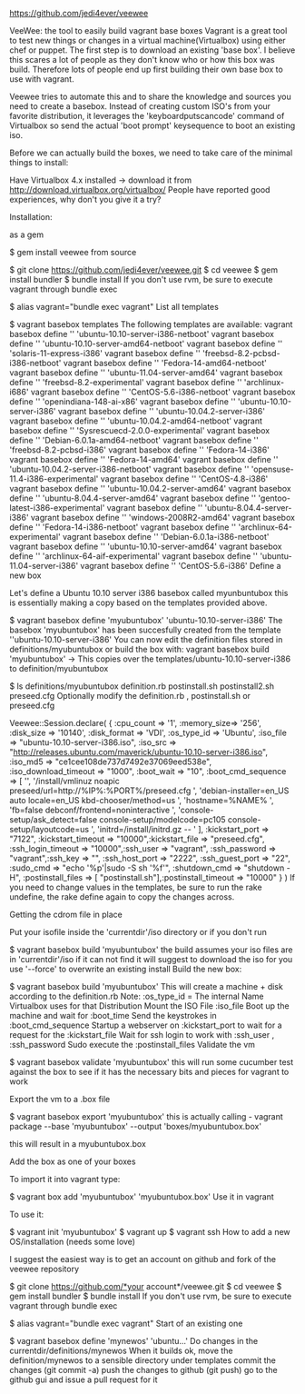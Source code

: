https://github.com/jedi4ever/veewee

VeeWee: the tool to easily build vagrant base boxes Vagrant is a great tool to test new things or changes in a virtual machine(Virtualbox) using either chef or puppet. The first step is to download an existing 'base box'. I believe this scares a lot of people as they don't know who or how this box was build. Therefore lots of people end up first building their own base box to use with vagrant.

Veewee tries to automate this and to share the knowledge and sources you need to create a basebox. Instead of creating custom ISO's from your favorite distribution, it leverages the 'keyboardputscancode' command of Virtualbox so send the actual 'boot prompt' keysequence to boot an existing iso.

Before we can actually build the boxes, we need to take care of the minimal things to install:

Have Virtualbox 4.x installed -> download it from http://download.virtualbox.org/virtualbox/
People have reported good experiences, why don't you give it a try?

Installation:

as a gem

$ gem install veewee
from source

$ git clone https://github.com/jedi4ever/veewee.git
$ cd veewee
$ gem install bundler
$ bundle install
If you don't use rvm, be sure to execute vagrant through bundle exec

$ alias vagrant="bundle exec vagrant"
List all templates

$ vagrant basebox templates
The following templates are available:
vagrant basebox define '<boxname>' 'ubuntu-10.10-server-i386-netboot'
vagrant basebox define '<boxname>' 'ubuntu-10.10-server-amd64-netboot'
vagrant basebox define '<boxname>' 'solaris-11-express-i386'
vagrant basebox define '<boxname>' 'freebsd-8.2-pcbsd-i386-netboot'
vagrant basebox define '<boxname>' 'Fedora-14-amd64-netboot'
vagrant basebox define '<boxname>' 'ubuntu-11.04-server-amd64'
vagrant basebox define '<boxname>' 'freebsd-8.2-experimental'
vagrant basebox define '<boxname>' 'archlinux-i686'
vagrant basebox define '<boxname>' 'CentOS-5.6-i386-netboot'
vagrant basebox define '<boxname>' 'openindiana-148-ai-x86'
vagrant basebox define '<boxname>' 'ubuntu-10.10-server-i386'
vagrant basebox define '<boxname>' 'ubuntu-10.04.2-server-i386'
vagrant basebox define '<boxname>' 'ubuntu-10.04.2-amd64-netboot'
vagrant basebox define '<boxname>' 'Sysrescuecd-2.0.0-experimental'
vagrant basebox define '<boxname>' 'Debian-6.0.1a-amd64-netboot'
vagrant basebox define '<boxname>' 'freebsd-8.2-pcbsd-i386'
vagrant basebox define '<boxname>' 'Fedora-14-i386'
vagrant basebox define '<boxname>' 'Fedora-14-amd64'
vagrant basebox define '<boxname>' 'ubuntu-10.04.2-server-i386-netboot'
vagrant basebox define '<boxname>' 'opensuse-11.4-i386-experimental'
vagrant basebox define '<boxname>' 'CentOS-4.8-i386'
vagrant basebox define '<boxname>' 'ubuntu-10.04.2-server-amd64'
vagrant basebox define '<boxname>' 'ubuntu-8.04.4-server-amd64'
vagrant basebox define '<boxname>' 'gentoo-latest-i386-experimental'
vagrant basebox define '<boxname>' 'ubuntu-8.04.4-server-i386'
vagrant basebox define '<boxname>' 'windows-2008R2-amd64'
vagrant basebox define '<boxname>' 'Fedora-14-i386-netboot'
vagrant basebox define '<boxname>' 'archlinux-64-experimental'
vagrant basebox define '<boxname>' 'Debian-6.0.1a-i386-netboot'
vagrant basebox define '<boxname>' 'ubuntu-10.10-server-amd64'
vagrant basebox define '<boxname>' 'archlinux-64-aif-experimental'
vagrant basebox define '<boxname>' 'ubuntu-11.04-server-i386'
vagrant basebox define '<boxname>' 'CentOS-5.6-i386'
Define a new box

Let's define a Ubuntu 10.10 server i386 basebox called myunbuntubox this is essentially making a copy based on the templates provided above.

$ vagrant basebox define 'myubuntubox' 'ubuntu-10.10-server-i386'
The basebox 'myubuntubox' has been succesfully created from the template ''ubuntu-10.10-server-i386'
You can now edit the definition files stored in definitions/myubuntubox
or build the box with:
vagrant basebox build 'myubuntubox'
-> This copies over the templates/ubuntu-10.10-server-i386 to definition/myubuntubox

$ ls definitions/myubuntubox
definition.rb   postinstall.sh  postinstall2.sh preseed.cfg
Optionally modify the definition.rb , postinstall.sh or preseed.cfg

Veewee::Session.declare( {
:cpu_count => '1', :memory_size=> '256', 
:disk_size => '10140', :disk_format => 'VDI',
:os_type_id => 'Ubuntu',
:iso_file => "ubuntu-10.10-server-i386.iso", 
:iso_src => "http://releases.ubuntu.com/maverick/ubuntu-10.10-server-i386.iso",
:iso_md5 => "ce1cee108de737d7492e37069eed538e",
:iso_download_timeout => "1000",
:boot_wait => "10",
:boot_cmd_sequence => [ 
    '<Esc><Esc><Enter>',
    '/install/vmlinuz noapic preseed/url=http://%IP%:%PORT%/preseed.cfg ',
    'debian-installer=en_US auto locale=en_US kbd-chooser/method=us ',
    'hostname=%NAME% ',
    'fb=false debconf/frontend=noninteractive ',
    'console-setup/ask_detect=false console-setup/modelcode=pc105 console-setup/layoutcode=us ',
    'initrd=/install/initrd.gz -- <Enter>' 
  ],
:kickstart_port => "7122", :kickstart_timeout => "10000",:kickstart_file => "preseed.cfg",
:ssh_login_timeout => "10000",:ssh_user => "vagrant", :ssh_password => "vagrant",:ssh_key => "",
:ssh_host_port => "2222", :ssh_guest_port => "22",
:sudo_cmd => "echo '%p'|sudo -S sh '%f'",
:shutdown_cmd => "shutdown -H",
:postinstall_files => [ "postinstall.sh"],:postinstall_timeout => "10000"
 }
)
If you need to change values in the templates, be sure to run the rake undefine, the rake define again to copy the changes across.

Getting the cdrom file in place

Put your isofile inside the 'currentdir'/iso directory or if you don't run

$ vagrant basebox build 'myubuntubox'
the build assumes your iso files are in 'currentdir'/iso
if it can not find it will suggest to download the iso for you
use '--force' to overwrite an existing install
Build the new box:

$ vagrant basebox build 'myubuntubox'
This will create a machine + disk according to the definition.rb
Note: :os_type_id = The internal Name Virtualbox uses for that Distribution
Mount the ISO File :iso_file
Boot up the machine and wait for :boot_time
Send the keystrokes in :boot_cmd_sequence
Startup a webserver on :kickstart_port to wait for a request for the :kickstart_file
Wait for ssh login to work with :ssh_user , :ssh_password
Sudo execute the :postinstall_files
Validate the vm

$ vagrant basebox validate 'myubuntubox'
this will run some cucumber test against the box to see if it has the necessary bits and pieces for vagrant to work

Export the vm to a .box file

$ vagrant basebox export 'myubuntubox'
this is actually calling - vagrant package --base 'myubuntubox' --output 'boxes/myubuntubox.box'

this will result in a myubuntubox.box

Add the box as one of your boxes

To import it into vagrant type:

$ vagrant box add 'myubuntubox' 'myubuntubox.box'
Use it in vagrant

To use it:

$ vagrant init 'myubuntubox'
$ vagrant up
$ vagrant ssh
How to add a new OS/installation (needs some love)

I suggest the easiest way is to get an account on github and fork of the veewee repository

$ git clone https://github.com/*your account*/veewee.git
$ cd veewee
$ gem install bundler
$ bundle install
If you don't use rvm, be sure to execute vagrant through bundle exec

$ alias vagrant="bundle exec vagrant"
Start of an existing one

$ vagrant basebox define 'mynewos' 'ubuntu...'
Do changes in the currentdir/definitions/mynewos
When it builds ok, move the definition/mynewos to a sensible directory under templates
commit the changes (git commit -a)
push the changes to github (git push)
go to the github gui and issue a pull request for it